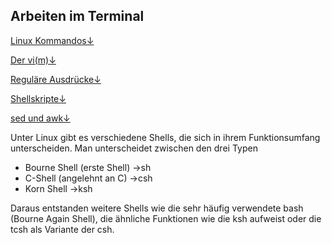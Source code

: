 ## Arbeiten im Terminal

[Linux Kommandos&darr;](/kapitel-4-arbeiten-im-terminal/linux-kommandos.md)

[Der vi\(m\)&darr;](/kapitel-4-arbeiten-im-terminal/der-vim.md)

[Reguläre Ausdrücke&darr;](/kapitel-4-arbeiten-im-terminal/regulare-ausdrucke.md)

[Shellskripte&darr;](/kapitel-4-arbeiten-im-terminal/shellskripte.md)

[sed und awk&darr;](/kapitel-4-arbeiten-im-terminal/sed-und-awk.md)

Unter Linux gibt es verschiedene Shells, die sich in ihrem Funktionsumfang unterscheiden. Man unterscheidet zwischen den drei Typen

* Bourne Shell \(erste Shell\) →sh
* C-Shell \(angelehnt an C\) →csh
* Korn Shell →ksh

Daraus entstanden weitere Shells wie die sehr häufig verwendete bash \(Bourne Again Shell\), die ähnliche Funktionen wie die ksh aufweist oder die tcsh als Variante der csh.

